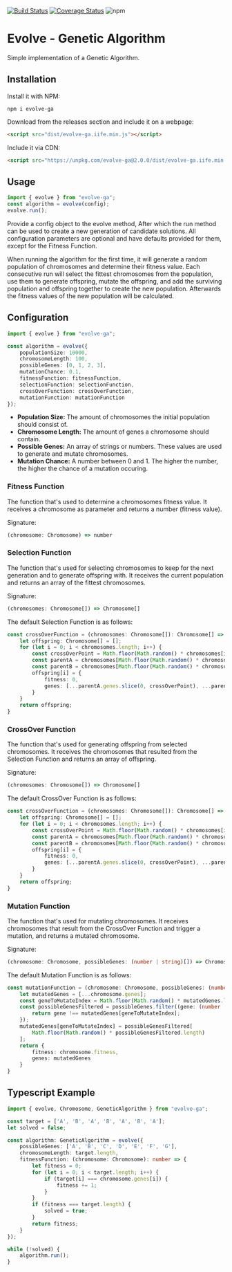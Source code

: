 [![Build Status](https://travis-ci.org/KoenKamman/evolve-ga.svg?branch=master)](https://travis-ci.org/KoenKamman/evolve-ga)
[![Coverage Status](https://coveralls.io/repos/github/KoenKamman/evolve-ga/badge.svg?branch=master)](https://coveralls.io/github/KoenKamman/evolve-ga?branch=master)
![npm](https://img.shields.io/npm/v/evolve-ga.svg)

# Evolve - Genetic Algorithm
Simple implementation of a Genetic Algorithm.

## Installation
Install it with NPM:
```
npm i evolve-ga
```

Download from the releases section and include it on a webpage:
```html
<script src="dist/evolve-ga.iife.min.js"></script>
```

Include it via CDN:
```html
<script src="https://unpkg.com/evolve-ga@2.0.0/dist/evolve-ga.iife.min.js"></script>
```

## Usage
```typescript
import { evolve } from "evolve-ga";
const algorithm = evolve(config);
evolve.run();
```
Provide a config object to the evolve method, After which the run method can be used to create a new generation of candidate solutions. All configuration parameters are optional and have defaults provided for them, except for the Fitness Function.

When running the algorithm for the first time, it will generate a random population of chromosomes and determine their fitness value. Each consecutive run will select the fittest chromosomes from the population, use them to generate offspring, mutate the offspring, and add the surviving population and offspring together to create the new population. Afterwards the fitness values of the new population will be calculated.

## Configuration
```typescript
import { evolve } from "evolve-ga";

const algorithm = evolve({
    populationSize: 10000,
    chromosomeLength: 100,
    possibleGenes: [0, 1, 2, 3],
    mutationChance: 0.1,
    fitnessFunction: fitnessFunction,
    selectionFunction: selectionFunction,
    crossOverFunction: crossOverFunction,
    mutationFunction: mutationFunction
});
```
- **Population Size:** The amount of chromosomes the initial population should consist of.
- **Chromosome Length:** The amount of genes a chromosome should contain.
- **Possible Genes:** An array of strings or numbers. These values are used to generate and mutate chromosomes.
- **Mutation Chance:** A number between 0 and 1. The higher the number, the higher the chance of a mutation occuring.

### Fitness Function
The function that's used to determine a chromosomes fitness value. It receives a chromosome as parameter and returns a number (fitness value).

Signature:
```typescript
(chromosome: Chromosome) => number
```

### Selection Function
The function that's used for selecting chromosomes to keep for the next generation and to generate offspring with. It receives the current population and returns an array of the fittest chromosomes.

Signature:
```typescript
(chromosomes: Chromosome[]) => Chromosome[]
```
The default Selection Function is as follows:
```typescript
const crossOverFunction = (chromosomes: Chromosome[]): Chromosome[] => {
    let offspring: Chromosome[] = [];
    for (let i = 0; i < chromosomes.length; i++) {
        const crossOverPoint = Math.floor(Math.random() * chromosomes[i].genes.length);
        const parentA = chromosomes[Math.floor(Math.random() * chromosomes.length)];
        const parentB = chromosomes[Math.floor(Math.random() * chromosomes.length)];
        offspring[i] = {
            fitness: 0,
            genes: [...parentA.genes.slice(0, crossOverPoint), ...parentB.genes.slice(crossOverPoint)]
        }
    }
    return offspring;
}
```

### CrossOver Function
The function that's used for generating offspring from selected chromosomes. It receives the chromosomes that resulted from the Selection Function and returns an array of offspring.

Signature:
```typescript
(chromosomes: Chromosome[]) => Chromosome[]
```
The default CrossOver Function is as follows:
```typescript
const crossOverFunction = (chromosomes: Chromosome[]): Chromosome[] => {
    let offspring: Chromosome[] = [];
    for (let i = 0; i < chromosomes.length; i++) {
        const crossOverPoint = Math.floor(Math.random() * chromosomes[i].genes.length);
        const parentA = chromosomes[Math.floor(Math.random() * chromosomes.length)];
        const parentB = chromosomes[Math.floor(Math.random() * chromosomes.length)];
        offspring[i] = {
            fitness: 0,
            genes: [...parentA.genes.slice(0, crossOverPoint), ...parentB.genes.slice(crossOverPoint)]
        }
    }
    return offspring;
}
```

### Mutation Function
The function that's used for mutating chromosomes. It receives chromosomes that result from the CrossOver Function and trigger a mutation, and returns a mutated chromosome.

Signature:
```typescript
(chromosome: Chromosome, possibleGenes: (number | string)[]) => Chromosome
```
The default Mutation Function is as follows:
```typescript
const mutationFunction = (chromosome: Chromosome, possibleGenes: (number | string)[]): Chromosome => {
    let mutatedGenes = [...chromosome.genes];
    const geneToMutateIndex = Math.floor(Math.random() * mutatedGenes.length);
    const possibleGenesFiltered = possibleGenes.filter((gene: (number | string)): boolean => {
        return gene !== mutatedGenes[geneToMutateIndex];
    });
    mutatedGenes[geneToMutateIndex] = possibleGenesFiltered[
        Math.floor(Math.random() * possibleGenesFiltered.length)
    ];
    return {
        fitness: chromosome.fitness,
        genes: mutatedGenes
    }
}
```

## Typescript Example
```typescript
import { evolve, Chromosome, GeneticAlgorithm } from "evolve-ga";

const target = ['A', 'B', 'A', 'B', 'A', 'B', 'A'];
let solved = false;

const algorithm: GeneticAlgorithm = evolve({
    possibleGenes: ['A', 'B', 'C', 'D', 'E', 'F', 'G'],
    chromosomeLength: target.length,
    fitnessFunction: (chromosome: Chromosome): number => {
        let fitness = 0;
        for (let i = 0; i < target.length; i++) {
            if (target[i] === chromosome.genes[i]) {
                fitness += 1;
            }
        }
        if (fitness === target.length) {
            solved = true;
        }
        return fitness;
    }
});

while (!solved) {
    algorithm.run();
}

```
